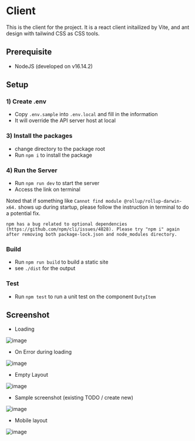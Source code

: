 # Client

This is the client for the project. It is a react client initailized by Vite, and ant design with tailwind CSS as CSS tools.

## Prerequisite

- NodeJS (developed on v16.14.2)

## Setup

### 1) Create .env 
- Copy `.env.sample` into `.env.local` and fill in the information
- It will override the API server host at local

### 3) Install the packages
- change directory to the package root
- Run `npm i` to install the package

### 4) Run the Server
- Run `npm run dev` to start the server
- Access the link on terminal

Noted that if something like `Cannot find module @rollup/rollup-darwin-x64.` shows up during startup, please follow the instruction in terminal to do a potential fix. 

`npm has a bug related to optional dependencies (https://github.com/npm/cli/issues/4828). Please try "npm i" again after removing both package-lock.json and node_modules directory.`

### Build
- Run `npm run build` to build a static site
- see `./dist` for the output

### Test 
- Run `npm test` to run a unit test on the component `DutyItem`

## Screenshot
- Loading
 
![image](https://github.com/jabber484/nexplore-tech-test/assets/26919269/04131a7d-6bab-44b6-9cb8-1e01c0c9424b)

- On Error during loading
  
![image](https://github.com/jabber484/nexplore-tech-test/assets/26919269/636ffe59-57f8-4e55-9c38-c40ed9953532)

- Empty Layout
  
![image](https://github.com/jabber484/nexplore-tech-test/assets/26919269/8b4dfb56-3dcb-45cd-8623-188a7b6f0fe1)

- Sample screenshot (existing TODO / create new)

![image](https://github.com/jabber484/nexplore-tech-test/assets/26919269/fa3d78b2-7c21-4ae1-a3a7-5de77a6661a8)

- Mobile layout

![image](https://github.com/jabber484/nexplore-tech-test/assets/26919269/76aa495e-689b-4eb3-b626-23ba6a2ac4d9)

